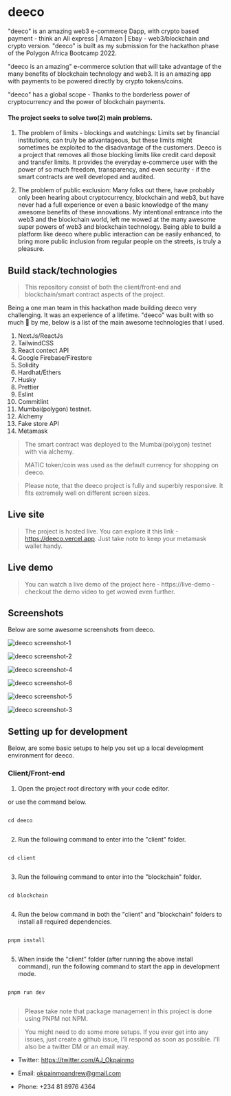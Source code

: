 # deeco

"deeco" is an amazing web3 e-commerce Dapp, with crypto based payment - think an Ali express | Amazon | Ebay - web3/blockchain and crypto version. "deeco" is built as my submission for the hackathon phase of the Polygon Africa Bootcamp 2022.

"deeco is an amazing" e-commerce solution that will take advantage of the many benefits of blockchain technology and web3. It is an amazing app with payments to be powered directly by crypto tokens/coins.

"deeco" has a global scope - Thanks to the borderless power of cryptocurrency and the power of blockchain payments.

#### The project seeks to solve two(2) main problems.

1. The problem of limits - blockings and watchings: Limits set by financial institutions, can truly be advantageous, but these limits might sometimes be exploited to the disadvantage of the customers. Deeco is a project that removes all those blocking limits like credit card deposit and transfer limits. It provides the everyday e-commerce user with the power of so much freedom, transparency, and even security - if the smart contracts are well developed and audited.

2. The problem of public exclusion: Many folks out there, have probably only been hearing about cryptocurrency, blockchain and web3, but have never had a full experience or even a basic knowledge of the many awesome benefits of these innovations.
   My intentional entrance into the web3 and the blockchain world, left me wowed at the many awesome super powers of web3 and blockchain technology. Being able to build a platform like deeco where public interaction can be easily enhanced, to bring more public inclusion from regular people on the streets, is truly a pleasure.

## Build stack/technologies

> This repository consist of both the client/front-end and blockchain/smart contract aspects of the project.

Being a one man team in this hackathon made building deeco very challenging. It was an experience of a lifetime. "deeco" was built with so much 💝 by me, below is a list of the main awesome technologies that I used.

1. NextJs/ReactJs
2. TailwindCSS
3. React contect API
4. Google Firebase/Firestore
5. Solidity
6. Hardhat/Ethers
7. Husky
8. Prettier
9. Eslint
10. Commitlint
11. Mumbai(polygon) testnet.
12. Alchemy
13. Fake store API
14. Metamask

> The smart contract was deployed to the Mumbai(polygon) testnet with via alchemy.

> MATIC token/coin was used as the default currency for shopping on deeco.

> Please note, that the deeco project is fully and superbly responsive. It fits extremely well on different screen sizes.

## Live site

> The project is hosted live. You can explore it this link - https://deeco.vercel.app. Just take note to keep your metamask wallet handy.

## Live demo

> You can watch a live demo of the project here - https://live-demo - checkout the demo video to get wowed even further.

## Screenshots

Below are some awesome screenshots from deeco.

![deeco screenshot-1](./client/assets/images/sc-1.png)

![deeco screenshot-2](./client/assets/images/sc-2.png)

![deeco screenshot-4](./client/assets/images/sc-4.png)

![deeco screenshot-6](./client/assets/images/sc-6.png)

![deeco screenshot-5](./client/assets/images/sc-5.png)

![deeco screenshot-3](./client/assets/images/sc-3.png)

## Setting up for development

Below, are some basic setups to help you set up a local development environment for deeco.

### Client/Front-end

1. Open the project root directory with your code editor.

or use the command below.

```

cd deeco


```

2. Run the following command to enter into the "client" folder.

```

cd client


```

3. Run the following command to enter into the "blockchain" folder.

```

cd blockchain


```

4. Run the below command in both the "client" and "blockchain" folders to install all required dependencies.

```

pnpm install


```

5. When inside the "client" folder (after running the above install command), run the following command to start the app in development mode.

```

pnpm run dev


```

> Please take note that package management in this project is done using PNPM not NPM.

> You might need to do some more setups. If you ever get into any issues, just create a github issue, I'll respond as soon as possible. I'll also be a twitter DM or an email way.

- Twitter: https://twitter.com/AJ_Okpainmo

- Email: okpainmoandrew@gmail.com

- Phone: +234 81 8976 4364
